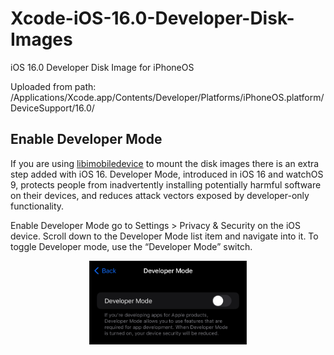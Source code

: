 # Xcode-iOS-16.0-Developer-Disk-Images
iOS 16.0 Developer Disk Image for iPhoneOS

Uploaded from path: /Applications/Xcode.app/Contents/Developer/Platforms/iPhoneOS.platform/DeviceSupport/16.0/

## Enable Developer Mode

If you are using [libimobiledevice](https://github.com/libimobiledevice/libimobiledevice) to mount the disk images there is an extra step added with iOS 16. Developer Mode, introduced in iOS 16 and watchOS 9, protects people from inadvertently installing potentially harmful software on their devices, and reduces attack vectors exposed by developer-only functionality. 

Enable Developer Mode go to Settings > Privacy & Security on the iOS device. Scroll down to the Developer Mode list item and navigate into it. To toggle Developer mode, use the “Developer Mode” switch.

<p align="center"><img width="50%" src="developer-mode-03_dark@2x.png" /></p>
